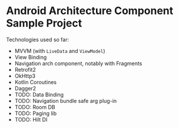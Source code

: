 # Android Architecture Component Sample Project
Technologies used so far:
- MVVM (with `LiveData` and `ViewModel`)
- View Binding
- Navigation arch component, notably with Fragments
- Retrofit2
- OkHttp3
- Kotlin Coroutines
- Dagger2
- TODO: Data Binding
- TODO: Navigation bundle safe arg plug-in
- TODO: Room DB
- TODO: Paging lib
- TODO: Hilt DI
